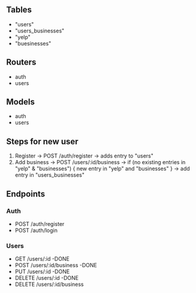 ## Tables
- "users"
- "users_businesses"
- "yelp"
- "buesinesses"

## Routers
- auth
- users

## Models
- auth
- users

## Steps for new user
1. Register -> POST /auth/register -> adds entry to "users"
2. Add business -> POST /users/:id/business -> if (no existing entries in "yelp" & "businesses") { new entry in "yelp" and "businesses" } -> add entry in "users_businesses"

## Endpoints
### Auth
- POST /auth/register
- POST /auth/login

### Users
- GET /users/:id -DONE
- POST /users/:id/business -DONE
- PUT /users/:id -DONE
- DELETE /users/:id -DONE
- DELETE /users/:id/business
